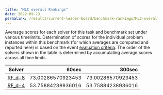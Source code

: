 ```yaml
---
title: "MLC overall Rankings"
date: 2022-09-29
permalink: /results/current-leader-board/benchmark-rankings/MLC-overall-rankings
---
```



Averasge scores for each solver for this task and benchmark set under various timelimits.  Determination of scores for the individual problem instances within this benchmark (for which averages are computed and reported here) is based on the event [evaluation criteria](https://uaicompetition.github.io/uci-2022/results/evaluation-criteria/).  The order of the solvers shown in the table is determined by accumulating average scores across all time limits.

|                   Solver                    |       60sec       |      300sec       |
| ------------------------------------------- | ----------------: | ----------------: |
| [RF_d-8](../solver-scores/RF_d-8-scores.md) | 73.00286570923453 | 73.00286570923453 |
| [RF_d-4](../solver-scores/RF_d-4-scores.md) | 53.75884238936016 | 53.75884238936016 |

